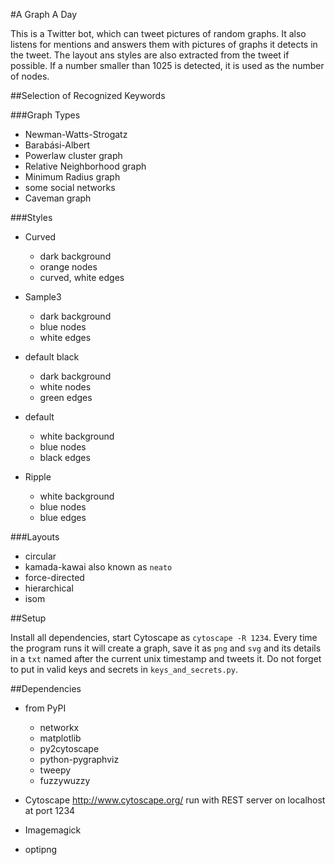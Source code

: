 #A Graph A Day

This is a Twitter bot, which can tweet pictures of random graphs.
It also listens for mentions and answers them with pictures of graphs
it detects in the tweet. The layout ans styles are also extracted from the
tweet if possible. If a number smaller than 1025 is detected, it is used as
the number of nodes.

##Selection of Recognized Keywords

###Graph Types

* Newman-Watts-Strogatz
* Barabási-Albert
* Powerlaw cluster graph
* Relative Neighborhood graph
* Minimum Radius graph
* some social networks
* Caveman graph

###Styles

* Curved
    * dark background
    * orange nodes
    * curved, white edges

* Sample3
    * dark background
    * blue nodes
    * white edges

* default black
    * dark background
    * white nodes
    * green edges

* default
    * white background
    * blue nodes
    * black edges

* Ripple
    * white background
    * blue nodes
    * blue edges

###Layouts

* circular
* kamada-kawai
    also known as `neato`
* force-directed
* hierarchical
* isom


##Setup

Install all dependencies, start Cytoscape as `cytoscape -R 1234`.
Every time the program runs it will create a graph, save it as `png` and `svg`
and its details in a `txt` named after the current unix timestamp and tweets
it. Do not forget to put in valid keys and secrets in `keys_and_secrets.py`.

##Dependencies

* from PyPI
    * networkx
    * matplotlib
    * py2cytoscape
    * python-pygraphviz
    * tweepy
    * fuzzywuzzy

* Cytoscape
    http://www.cytoscape.org/
    run with REST server on localhost at port 1234

* Imagemagick
* optipng

